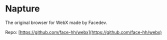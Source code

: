 # Napture
The original browser for WebX made by Facedev.

Repo: [https://github.com/face-hh/webx](https://github.com/face-hh/webx)